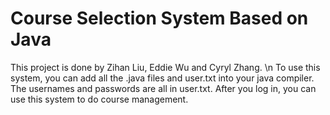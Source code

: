 # Course Selection System Based on Java
This project is done by Zihan Liu, Eddie Wu and Cyryl Zhang. \n
To use this system, you can add all the .java files and user.txt into your java compiler. The usernames and passwords are all in user.txt. After you log in, you can use this system to do course management. 
